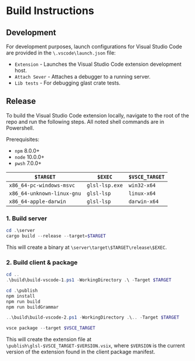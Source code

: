 # Build Instructions
## Development
For development purposes, launch configurations for Visual Studio Code are provided in the `\.vscode\launch.json` file:
- `Extension` - Launches the Visual Studio Code extension development host.
- `Attach Sever` - Attaches a debugger to a running server.
- `Lib tests` - For debugging glast crate tests.

## Release
To build the Visual Studio Code extension locally, navigate to the root of the repo and run the following steps. All noted shell commands are in Powershell.

Prerequisites:
- `npm` 8.0.0+
- `node` 10.0.0+
- `pwsh` 7.0.0+

|`$TARGET`|`$EXEC`|`$VSCE_TARGET`|
|-|-|-|
|`x86_64-pc-windows-msvc`|`glsl-lsp.exe`|`win32-x64`|
|`x86_64-unknown-linux-gnu`|`glsl-lsp`|`linux-x64`|
|`x86_64-apple-darwin`|`glsl-lsp`|`darwin-x64`|

### 1. Build server
```powershell
cd .\server
cargo build --release --target=$TARGET
```
This will create a binary at `\server\target\$TARGET\release\$EXEC`.

### 2. Build client & package
```powershell
cd ..
.\build\build-vscode-1.ps1 -WorkingDirectory .\ -Target $TARGET

cd .\publish
npm install
npm run build
npm run buildGrammar

..\build\build-vscode-2.ps1 -WorkingDirectory .\.. -Target $TARGET

vsce package --target $VSCE_TARGET
```
This will create the extension file at `\publish\glsl-$VSCE_TARGET-$VERSION.vsix`, where `$VERSION` is the current version of the extension found in the client package manifest.
